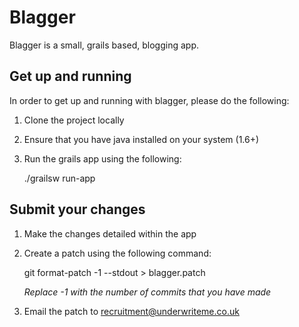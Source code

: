 # Blagger

Blagger is a small, grails based, blogging app.

## Get up and running

In order to get up and running with blagger, please do the following:

1. Clone the project locally
2. Ensure that you have java installed on your system (1.6+)
3. Run the grails app using the following:

    ./grailsw run-app

## Submit your changes

1. Make the changes detailed within the app
2. Create a patch using the following command: 

    git format-patch -1 --stdout > blagger.patch    

    *Replace -1 with the number of commits that you have made*
    
3. Email the patch to [recruitment@underwriteme.co.uk](mailto:recruitment@underwriteme.co.uk)
